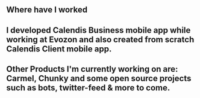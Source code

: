 ## Where have I **worked**

## I developed **Calendis Business** mobile app while working at **Evozon** and also created from scratch **Calendis Client** mobile app.

## Other **Products** I'm currently working on are: **Carmel**, **Chunky** and some **open source projects** such as **bots**, **twitter-feed** & more to come.
